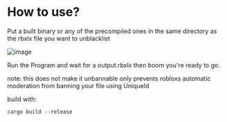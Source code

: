 # How to use?

Put a built binary or any of the precompiled ones in the same directory as the rbxlx file you want to unblacklist

![image](https://github.com/user-attachments/assets/25e23147-fe95-4071-933a-c0a51d8e0119)

Run the Program and wait for a output.rbxlx then boom you're ready to go.


note: this does not make it unbannable only prevents robloxs automatic moderation from banning your file using UniqueId

build with:

```shell
cargo build --release

```
